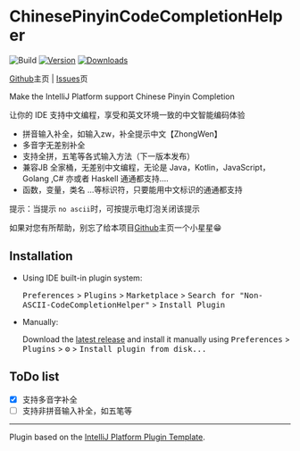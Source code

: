 # ChinesePinyinCodeCompletionHelper

![Build](https://github.com/tuchg/Non-ASCII-CodeCompletionHelper/workflows/Build/badge.svg)
[![Version](https://img.shields.io/jetbrains/plugin/v/PLUGIN_ID.svg)](https://plugins.jetbrains.com/plugin/PLUGIN_ID)
[![Downloads](https://img.shields.io/jetbrains/plugin/d/PLUGIN_ID.svg)](https://plugins.jetbrains.com/plugin/PLUGIN_ID)

<!-- Plugin description -->

[Github](https://github.com/tuchg/ChinesePinyin-CodeCompletionHelper)主页 | [Issues](https://github.com/tuchg/ChinesePinyin-CodeCompletionHelper/issues)页  

Make the IntelliJ Platform support Chinese Pinyin Completion

让你的 IDE 支持中文编程，享受和英文环境一致的中文智能编码体验

* 拼音输入补全，如输入zw，补全提示中文【ZhongWen】
* 多音字无差别补全
* 支持全拼，五笔等各式输入方法（下一版本发布）
* 兼容JB 全家桶，无差别中文编程，无论是 Java，Kotlin，JavaScript，Golang ,C# 亦或者 Haskell 通通都支持....
* 函数，变量，类名 ...等标识符，只要能用中文标识的通通都支持

提示：当提示 `no ascii`时，可按提示电灯泡关闭该提示

如果对您有所帮助，别忘了给本项目[Github](https://github.com/tuchg/Non-ASCII-CodeCompletionHelper)主页一个小星星😁

<!-- Plugin description end -->

## Installation

- Using IDE built-in plugin system:
  
  <kbd>Preferences</kbd> > <kbd>Plugins</kbd> > <kbd>Marketplace</kbd> > <kbd>Search for "Non-ASCII-CodeCompletionHelper"</kbd> >
  <kbd>Install Plugin</kbd>
  
- Manually:

  Download the [latest release](https://github.com/tuchg/Non-ASCII-CodeCompletionHelper/releases/latest) and install it manually using
  <kbd>Preferences</kbd> > <kbd>Plugins</kbd> > <kbd>⚙️</kbd> > <kbd>Install plugin from disk...</kbd>

## ToDo list
- [x] 支持多音字补全
- [ ] 支持非拼音输入补全，如五笔等

---
Plugin based on the [IntelliJ Platform Plugin Template][template].

[template]: https://github.com/JetBrains/intellij-platform-plugin-template
